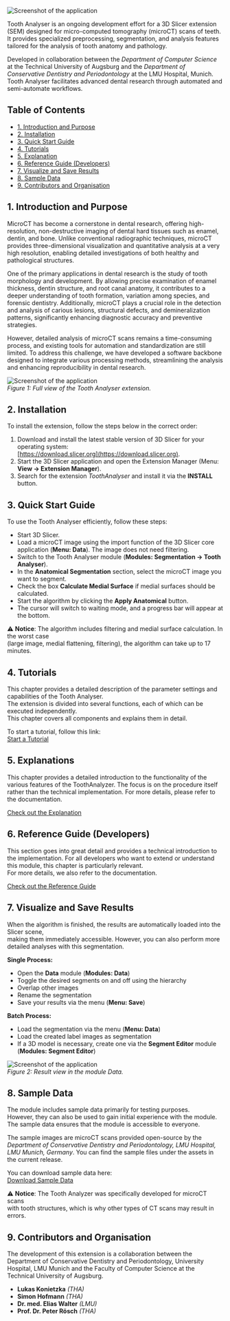 ![Screenshot of the application](./Screenshots/logo.png)

Tooth Analyser is an ongoing development effort for a 3D Slicer extension (SEM)
designed for micro-computed tomography (microCT) scans of teeth. It provides
specialized preprocessing, segmentation, and analysis features tailored for
the analysis of tooth anatomy and pathology.

Developed in collaboration between the *Department of Computer Science* at
the Technical University of Augsburg and the *Department of Conservative
Dentistry and Periodontology* at the LMU Hospital, Munich. Tooth Analyser
facilitates advanced dental research through automated and semi-automate
workflows.

## Table of Contents
- [1. Introduction and Purpose](#1-introduction-and-purpose)
- [2. Installation](#2-installation)
- [3. Quick Start Guide](#3-quick-start-guide)
- [4. Tutorials](#4-tutorials)
- [5. Explanation](#5-explanation)
- [6. Reference Guide (Developers)](#6-reference-guide-developers)
- [7. Visualize and Save Results](#7-visualize-and-save-results)
- [8. Sample Data](#8-sample-data)
- [9. Contributors and Organisation](#9-contributors-and-organization)

## 1. Introduction and Purpose
MicroCT has become a cornerstone in dental research, offering high-resolution,
non-destructive imaging of dental hard tissues such as enamel, dentin, and bone.
Unlike conventional radiographic techniques, microCT provides three-dimensional
visualization and quantitative analysis at a very high resolution, enabling
detailed investigations of both healthy and pathological structures.

One of the primary applications in dental research is the study of tooth morphology
and development. By allowing precise examination of enamel thickness, dentin
structure, and root canal anatomy, it contributes to a deeper understanding of
tooth formation, variation among species, and forensic dentistry. Additionally,
microCT plays a crucial role in the detection and analysis of carious lesions,
structural defects, and demineralization patterns, significantly enhancing diagnostic
accuracy and preventive strategies. 

However, detailed analysis of microCT scans remains a time-consuming process,
and existing tools for automation and standardization are still limited. To address
this challenge, we have developed a software backbone designed to integrate various
processing methods, streamlining the analysis and enhancing reproducibility in
dental research.

![Screenshot of the application](/Screenshots/fullView.png)  
*Figure 1: Full view of the Tooth Analyser extension.*

## 2. Installation
To install the extension, follow the steps below in the correct order:
1. Download and install the latest stable version of 3D Slicer for your operating system:  
   [https://download.slicer.org](https://download.slicer.org).
2. Start the 3D Slicer application and open the Extension Manager (Menu: **View → Extension Manager**).
3. Search for the extension _ToothAnalyser_ and install it via the **INSTALL** button.

## 3. Quick Start Guide
To use the Tooth Analyser efficiently, follow these steps:

- Start 3D Slicer.  
- Load a microCT image using the import function of the 3D Slicer core application (**Menu: Data**). The image does not need filtering.  
- Switch to the Tooth Analyser module (**Modules: Segmentation → Tooth Analyser**).  
- In the **Anatomical Segmentation** section, select the microCT image you want to segment.  
- Check the box **Calculate Medial Surface** if medial surfaces should be calculated.  
- Start the algorithm by clicking the **Apply Anatomical** button.  
- The cursor will switch to waiting mode, and a progress bar will appear at the bottom.  

⚠️ **Notice**: The algorithm includes filtering and medial surface calculation. In the worst case  
(large image, medial flattening, filtering), the algorithm can take up to 17 minutes.

## 4. Tutorials
This chapter provides a detailed description of the parameter settings and capabilities of the Tooth Analyser.  
The extension is divided into several functions, each of which can be executed independently.  
This chapter covers all components and explains them in detail.

To start a tutorial, follow this link:  
[Start a Tutorial](Documentation/Tutorial.md)

## 5. Explanations
This chapter provides a detailed introduction to the functionality of the various features of
the ToothAnalyzer. The focus is on the procedure itself rather than the technical implementation.
For more details, please refer to the documentation.


[Check out the Explanation](Documentation/Explanation.md)

## 6. Reference Guide (Developers)
This section goes into great detail and provides a technical introduction to the implementation.
For all developers who want to extend or understand this module, this chapter is particularly relevant.  
For more details, we also refer to the documentation.

[Check out the Reference Guide](Documentation/ReferenceGuide.md)

## 7. Visualize and Save Results
When the algorithm is finished, the results are automatically loaded into the Slicer scene,  
making them immediately accessible. However, you can also perform more detailed analyses with this segmentation.

**Single Process:**
- Open the **Data** module (**Modules: Data**)  
- Toggle the desired segments on and off using the hierarchy  
- Overlap other images  
- Rename the segmentation  
- Save your results via the menu (**Menu: Save**)  

**Batch Process:**
- Load the segmentation via the menu (**Menu: Data**)  
- Load the created label images as segmentation  
- If a 3D model is necessary, create one via the **Segment Editor** module (**Modules: Segment Editor**)  

![Screenshot of the application](./Screenshots/result.gif)  
*Figure 2: Result view in the module Data.*

## 8. Sample Data
The module includes sample data primarily for testing purposes.  
However, they can also be used to gain initial experience with the module.  
The sample data ensures that the module is accessible to everyone.

The sample images are microCT scans provided open-source by the *Department of Conservative Dentistry and Periodontology, LMU Hospital, LMU Munich, Germany*. You can find the sample files under the assets in the current release.

You can download sample data here:  
[Download Sample Data](https://github.com/lukaskonietzka/ToothAnalyserSampleData/releases/download/v1.0.0/P01A-C0005278.nii.gz)

⚠️ **Notice**: The Tooth Analyzer was specifically developed for microCT scans  
with tooth structures, which is why other types of CT scans may result in errors. 

## 9. Contributors and Organisation
The development of this extension is a collaboration between the Department of Conservative Dentistry and Periodontology, University Hospital, LMU Munich and the Faculty of Computer Science at the
Technical University of Augsburg.

- **Lukas Konietzka** _(THA)_  
- **Simon Hofmann** _(THA)_  
- **Dr. med. Elias Walter** _(LMU)_  
- **Prof. Dr. Peter Rösch** _(THA)_  
